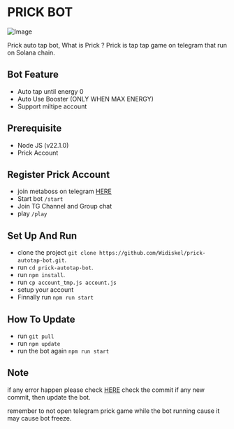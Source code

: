 # PRICK BOT

![Image](https://cdn4.cdn-telegram.org/file/YXp_Jnvo08cGLZb4lcNNLbuj2wzL5KQ8XiIXJinivWkoY2_ro7StrNQqiesAXVggCaRqaTwcTP0i47ANqIMJeceBsIWcZRq6B0cXWKStnZRm3E8sIaOREoC06A4YGix8_H7GJsM0WveI7ESP8f3lKJhUmZi-KRyT4IK9j6DWHlkY5viB0OeyqXybFDfnq6cbh0IxpSqBbUCnJToCDV9sowq37gB662Nl-_VC0DdWCML4rX-_j8Dm9clMPZ5G5r5sodyGacC5264deE0SwqVMdavkDlsNFU9Wuq50lHQAGsMoClkGCvahEv65uvLMZpMGbP0pRG-7xhokcxnGu-wxcw.jpg)

Prick auto tap bot, What is Prick ? Prick is tap tap game on telegram that run on Solana chain.

## Bot Feature

- Auto tap until energy 0
- Auto Use Booster (ONLY WHEN MAX ENERGY)
- Support miltipe account

## Prerequisite

- Node JS (v22.1.0)
- Prick Account

## Register Prick Account

- join metaboss on telegram [HERE](https://t.me/Prickgame_bot?start=ref-qk7EmEhPgBjwEso4prEVoW)
- Start bot `/start`
- Join TG Channel and Group chat
- play `/play`

## Set Up And Run

- clone the project `git clone https://github.com/Widiskel/prick-autotap-bot.git`.
- run `cd prick-autotap-bot`.
- run `npm install`.
- run `cp account_tmp.js account.js`
- setup your account
- Finnally run `npm run start`

## How To Update

- run `git pull`
- run `npm update`
- run the bot again `npm run start`

## Note

if any error happen please check [HERE](https://github.com/Widiskel/prick-autotap-bot)
check the commit if any new commit, then update the bot.

remember to not open telegram prick game while the bot running cause it may cause bot freeze.

